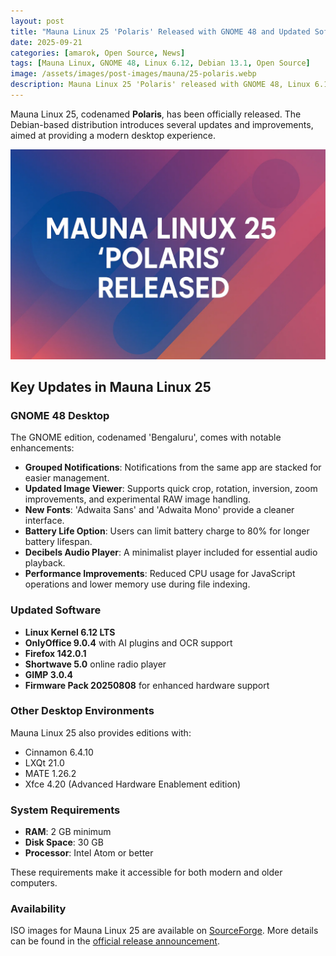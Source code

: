 ```yaml
---
layout: post
title: "Mauna Linux 25 'Polaris' Released with GNOME 48 and Updated Software"
date: 2025-09-21
categories: [amarok, Open Source, News]
tags: [Mauna Linux, GNOME 48, Linux 6.12, Debian 13.1, Open Source]
image: /assets/images/post-images/mauna/25-polaris.webp
description: Mauna Linux 25 'Polaris' released with GNOME 48, Linux 6.12, updated apps, and improved performance. Available in multiple desktop editions for Debian-based systems.
---
```


Mauna Linux 25, codenamed **Polaris**, has been officially released. The Debian-based distribution introduces several updates and improvements, aimed at providing a modern desktop experience.

![Mauna Linux 25 Polaris featured image](/assets/images/post-images/mauna/25-polaris.webp)

## Key Updates in Mauna Linux 25

### GNOME 48 Desktop

The GNOME edition, codenamed 'Bengaluru', comes with notable enhancements:

- **Grouped Notifications**: Notifications from the same app are stacked for easier management.  
- **Updated Image Viewer**: Supports quick crop, rotation, inversion, zoom improvements, and experimental RAW image handling.  
- **New Fonts**: 'Adwaita Sans' and 'Adwaita Mono' provide a cleaner interface.  
- **Battery Life Option**: Users can limit battery charge to 80% for longer battery lifespan.  
- **Decibels Audio Player**: A minimalist player included for essential audio playback.  
- **Performance Improvements**: Reduced CPU usage for JavaScript operations and lower memory use during file indexing.

### Updated Software

- **Linux Kernel 6.12 LTS**  
- **OnlyOffice 9.0.4** with AI plugins and OCR support  
- **Firefox 142.0.1**  
- **Shortwave 5.0** online radio player  
- **GIMP 3.0.4**  
- **Firmware Pack 20250808** for enhanced hardware support

### Other Desktop Environments

Mauna Linux 25 also provides editions with:

- Cinnamon 6.4.10  
- LXQt 21.0  
- MATE 1.26.2  
- Xfce 4.20 (Advanced Hardware Enablement edition)

### System Requirements

- **RAM**: 2 GB minimum  
- **Disk Space**: 30 GB  
- **Processor**: Intel Atom or better  

These requirements make it accessible for both modern and older computers.

### Availability

ISO images for Mauna Linux 25 are available on [SourceForge](https://sourceforge.net/projects/maunalinux/). More details can be found in the [official release announcement](https://magazine.maunalinux.top/2025/09/mauna-linux-25-lancado.html).
